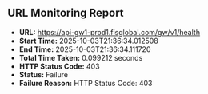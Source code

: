 ## URL Monitoring Report

- **URL:** https://api-gw1-prod1.fisglobal.com/gw/v1/health
- **Start Time:** 2025-10-03T21:36:34.012508
- **End Time:** 2025-10-03T21:36:34.111720
- **Total Time Taken:** 0.099212 seconds
- **HTTP Status Code:** 403
- **Status:** Failure
- **Failure Reason:** HTTP Status Code: 403
